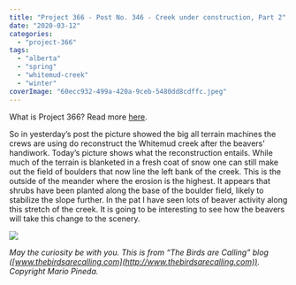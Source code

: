 ```yaml
---
title: "Project 366 - Post No. 346 - Creek under construction, Part 2"
date: "2020-03-12"
categories: 
  - "project-366"
tags: 
  - "alberta"
  - "spring"
  - "whitemud-creek"
  - "winter"
coverImage: "60ecc932-499a-420a-9ceb-5480dd8cdffc.jpeg"
---
```


What is Project 366? Read more [here](https://thebirdsarecalling.com/2019/03/29/project-366/).

So in yesterday’s post the picture showed the big all terrain machines the crews are using do reconstruct the Whitemud creek after the beavers’ handiwork. Today’s picture shows what the reconstruction entails. While much of the terrain is blanketed in a fresh coat of snow one can still make out the field of boulders that now line the left bank of the creek. This is the outside of the meander where the erosion is the highest. It appears that shrubs have been planted along the base of the boulder field, likely to stabilize the slope further. In the pat I have seen lots of beaver activity along this stretch of the creek. It is going to be interesting to see how the beavers will take this change to the scenery.

![](https://thebirdsarecallingandimustgo.files.wordpress.com/2020/03/18b8a110-9010-41d1-b807-6bcb1df2b070.jpeg?w=1024)

_May the curiosity be with you. This is from “The Birds are Calling” blog ([www.thebirdsarecalling.com](http://www.thebirdsarecalling.com)). Copyright Mario Pineda._
